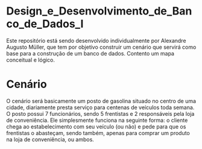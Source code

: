 # Design_e_Desenvolvimento_de_Banco_de_Dados_I

Este repositório está sendo desenvolvido individualmente por Alexandre Augusto Müller, que tem por objetivo construir um cenário que servirá como base para a construção de um banco de dados. Contento um mapa conceitual e lógico.

# Cenário

O cenário será basicamente um posto de gasolina situado no centro de uma cidade, diariamente presta serviço para centenas de veículos toda semana. O posto possui 7 funcionários, sendo 5 frentistas e 2 responsáveis pela loja de conveniência. Ele simplesmente funciona na seguinte forma: o cliente chega ao estabelecimento com seu veículo (ou não) e pede para que os frentistas o abasteçam, sendo também, apenas para comprar um produto na loja de conveniência, ou ambos.
